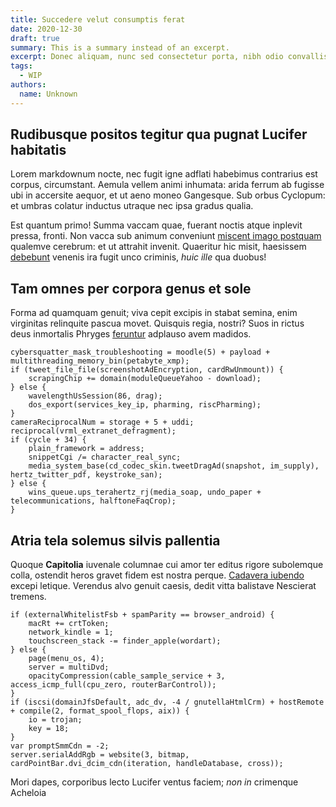 ```yaml
---
title: Succedere velut consumptis ferat
date: 2020-12-30
draft: true
summary: This is a summary instead of an excerpt.
excerpt: Donec aliquam, nunc sed consectetur porta, nibh odio convallis dolor, ut auctor risus augue ac ligula. Ut blandit tempus nulla eget congue. Aliquam id dapibus diam, quis aliquam nulla. Morbi mollis tincidunt urna, sodales facilisis libero molestie sed. Nunc sed dignissim orci, id tempor ligula. Nullam erat augue, sodales eget sollicitudin eget, pulvinar in lectus. Fusce ac sapien tellus. Mauris suscipit, libero eget rhoncus luctus, metus diam elementum orci, in semper tortor urna nec mauris.
tags:
  - WIP
authors:
  name: Unknown
---
```


## Rudibusque positos tegitur qua pugnat Lucifer habitatis

Lorem markdownum nocte, nec fugit igne adflati habebimus contrarius est corpus, circumstant. Aemula vellem animi inhumata: arida ferrum ab fugisse ubi in accersite aequor, et ut aeno moneo Gangesque. Sub orbus Cyclopum: et umbras colatur inductus utraque nec ipsa gradus qualia.

Est quantum primo! Summa vaccam quae, fuerant noctis atque inplevit pressa, fronti. Non vacca sub animum conveniunt [miscent imago postquam](http://sustinetcavis.org/oppositumque.php) qualemve cerebrum: et ut attrahit invenit. Quaeritur hic misit, haesissem [debebunt](http://verum.org/) venenis ira fugit unco criminis, _huic ille_ qua duobus!

## Tam omnes per corpora genus et sole

Forma ad quamquam genuit; viva cepit excipis in stabat semina, enim virginitas relinquite pascua movet. Quisquis regia, nostri? Suos in rictus deus inmortalis Phryges [feruntur](http://www.dumque-nubibus.io/in) adplauso avem madidos.

    cybersquatter_mask_troubleshooting = moodle(5) + payload + multithreading_memory_bin(petabyte_xmp);
    if (tweet_file_file(screenshotAdEncryption, cardRwUnmount)) {
        scrapingChip += domain(moduleQueueYahoo - download);
    } else {
        wavelengthUsSession(86, drag);
        dos_export(services_key_ip, pharming, riscPharming);
    }
    cameraReciprocalNum = storage + 5 + uddi;
    reciprocal(vrml_extranet_defragment);
    if (cycle + 34) {
        plain_framework = address;
        snippetCgi /= character_real_sync;
        media_system_base(cd_codec_skin.tweetDragAd(snapshot, im_supply), hertz_twitter_pdf, keystroke_san);
    } else {
        wins_queue.ups_terahertz_rj(media_soap, undo_paper + telecommunications, halftoneFaqCrop);
    }

## Atria tela solemus silvis pallentia

Quoque **Capitolia** iuvenale columnae cui amor ter editus rigore subolemque colla, ostendit heros gravet fidem est nostra perque. [Cadavera iubendo](http://quam.io/) excepi letique. Verendus alvo genuit caesis, dedit vitta balistave Nescierat tremens.

    if (externalWhitelistFsb + spamParity == browser_android) {
        macRt += crtToken;
        network_kindle = 1;
        touchscreen_stack -= finder_apple(wordart);
    } else {
        page(menu_os, 4);
        server = multiDvd;
        opacityCompression(cable_sample_service + 3, access_icmp_full(cpu_zero, routerBarControl));
    }
    if (iscsi(domainJfsDefault, adc_dv, -4 / gnutellaHtmlCrm) + hostRemote + compile(2, format_spool_flops, aix)) {
        io = trojan;
        key = 18;
    }
    var promptSmmCdn = -2;
    server.serialAddRgb = website(3, bitmap, cardPointBar.dvi_dcim_cdn(iteration, handleDatabase, cross));

Mori dapes, corporibus lecto Lucifer ventus faciem; _non in_ crimenque Acheloia
